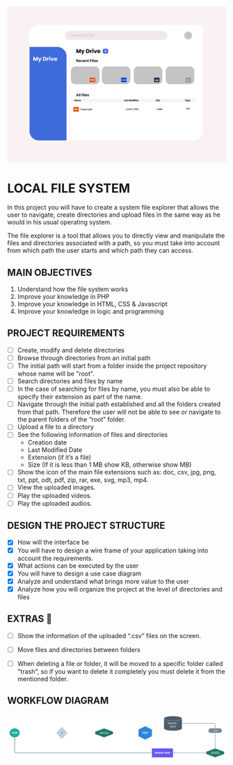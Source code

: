 
![DESIGN](./documentation/images/main-design.png)

# LOCAL FILE SYSTEM

In this project you will have to create a system file explorer that allows the 
user to navigate, create directories and upload files in the same way as he 
would in his usual operating system.  

The file explorer is a tool that allows you to directly view and manipulate the
files and directories associated with a path, so you must take into account from
which path the user starts and which path they can access.  

## MAIN OBJECTIVES

1. Understand how the file system works
2. Improve your knowledge in PHP
3. Improve your knowledge in HTML, CSS & Javascript 
4. Improve your knowledge in logic and programming

## PROJECT REQUIREMENTS

- [ ] Create, modify and delete directories
- [ ] Browse through directories from an initial path
- [ ] The initial path will start from a folder inside the project repository whose
name will be "root".
- [ ] Search directories and files by name
- [ ] In the case of searching for files by name, you must also be able to specify
their extension as part of the name.
- [ ] Navigate through the initial path established and all the folders created 
   from that path. Therefore the user will not be able to see or navigate to the 
   parent folders of the “root” folder.
- [ ] Upload a file to a directory
- [ ] See the following information of files and directories
    - Creation date
    - Last Modified Date
    - Extension (if it’s a file)
    - Size (If it is less than 1 MB show KB, otherwise show MB)
- [ ] Show the icon of the main file extensions such as:
       doc, csv, jpg, png, txt, ppt, odt, pdf, zip, rar, exe, svg, mp3, mp4.
- [ ] View the uploaded images.
- [ ] Play the uploaded videos.
- [ ] Play the uploaded audios.

## DESIGN THE PROJECT STRUCTURE

- [x] How will the interface be
- [x] You will have to design a wire frame of your application taking into 
account the requirements.
- [x] What actions can be executed by the user
- [x] You will have to design a use case diagram
- [x] Analyze and understand what brings more value to the user
- [x] Analyze how you will organize the project at the level of directories and
files

## EXTRAS 💯

- [ ] Show the information of the uploaded “.csv” files on the screen.
- [ ] Move files and directories between folders
- [ ] When deleting a file or folder, it will be moved to a specific folder called
"trash", so if you want to delete it completely you must delete it from the 
mentioned folder.


## WORKFLOW DIAGRAM

![WORKFLOW](./documentation/images/workflow-diagram.png)

